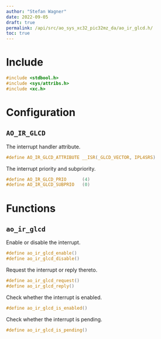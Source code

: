 ```yaml
---
author: "Stefan Wagner"
date: 2022-09-05
draft: true
permalink: /api/src/ao_sys_xc32_pic32mz_da/ao_ir_glcd.h/
toc: true
---
```


# Include

```c
#include <stdbool.h>
#include <sys/attribs.h>
#include <xc.h>
```

# Configuration

## `AO_IR_GLCD`

The interrupt handler attribute.

```c
#define AO_IR_GLCD_ATTRIBUTE __ISR(_GLCD_VECTOR, IPL4SRS)
```

The interrupt priority and subpriority.

```c
#define AO_IR_GLCD_PRIO      (4)
#define AO_IR_GLCD_SUBPRIO   (0)
```

# Functions

## `ao_ir_glcd`

Enable or disable the interrupt.

```c
#define ao_ir_glcd_enable()
#define ao_ir_glcd_disable()
```

Request the interrupt or reply thereto.

```c
#define ao_ir_glcd_request()
#define ao_ir_glcd_reply()
```

Check whether the interrupt is enabled.

```c
#define ao_ir_glcd_is_enabled()
```

Check whether the interrupt is pending.

```c
#define ao_ir_glcd_is_pending()
```
